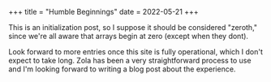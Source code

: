+++
title = "Humble Beginnings"
date = 2022-05-21
+++

This is an initialization post, so I suppose it should be considered "zeroth," since we're all aware that arrays begin at zero (except when they dont).

Look forward to more entries once this site is fully operational, which I don't expect to take long. Zola has been a very straightforward process to use and I'm looking forward to writing a blog post about the experience.